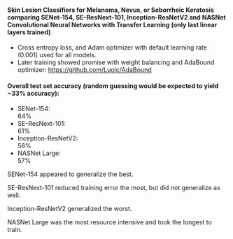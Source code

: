 #### Skin Lesion Classifiers for Melanoma, Nevus, or Seborrheic Keratosis comparing SENet-154, SE-ResNext-101, Inception-ResNetV2 and NASNet Convolutional Neural Networks with Transfer Learning (only last linear layers trained)

- Cross entropy loss, and Adam optimizer with default learning rate (0.001) used for all models.
- Later training showed promise with weight balancing and AdaBound optimizer: https://github.com/Luolc/AdaBound

#### Overall test set accuracy (random guessing would be expected to yield ~33% accuracy):
- SENet-154:           
64%
- SE-ResNext-101:      
61%
- Inception-ResNetV2:  
56%
- NASNet Large:        
57%

SENet-154 appeared to generalize the best. 

SE-ResNext-101 reduced training error the most, but did not generalize as well. 

Inception-ResNetV2 generalized the worst. 

NASNet Large was the most resource intensive and took the longest to train. 
